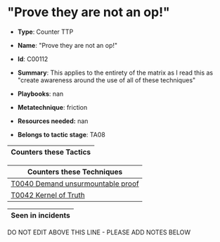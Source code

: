# "Prove they are not an op!"

* **Type**: Counter TTP

* **Name**: "Prove they are not an op!"

* **Id**: C00112

* **Summary**: This applies to the entirety of the matrix as I read this as "create  awareness around the use of all of these techniques"

* **Playbooks**: nan

* **Metatechnique**: friction

* **Resources needed:** nan

* **Belongs to tactic stage**: TA08


| Counters these Tactics |
| ---------------------- |



| Counters these Techniques |
| ------------------------- |
| [T0040 Demand unsurmountable proof](../techniques/T0040.md) |
| [T0042 Kernel of Truth](../techniques/T0042.md) |



| Seen in incidents |
| ----------------- |


DO NOT EDIT ABOVE THIS LINE - PLEASE ADD NOTES BELOW